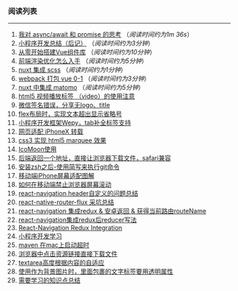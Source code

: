 
### 阅读列表
---
1. [我对 async/await 和 promise 的思考](https://github.com/wuweijia/wuweijia.github.io/issues/51) （*阅读时间约为1m 36s*）
2. [小程序开发总结（后记）](https://github.com/wuweijia/wuweijia.github.io/issues/49) （*阅读时间约为3分钟*）
3. [从零开始搭建Vue组件库](https://github.com/wuweijia/wuweijia.github.io/issues/48) （*阅读时间约为10分钟*）
4. [前端渲染优化怎么入手](https://github.com/wuweijia/wuweijia.github.io/issues/44) （*阅读时间约为5分钟*）
5. [nuxt 集成 scss](https://github.com/wuweijia/wuweijia.github.io/issues/42) （*阅读时间约为1分钟*）
6. [webpack 打包 vue 0-1](https://github.com/wuweijia/wuweijia.github.io/issues/37) （*阅读时间约为3分钟*）
7. [nuxt 中集成 matomo](https://github.com/wuweijia/nuxt-matomo) （*阅读时间约为5分钟*）
8. [html5 视频播放标签 （video）的使用注意](https://github.com/wuweijia/wuweijia.github.io/issues/35)
9. [微信签名错误，分享无logo、title](https://github.com/wuweijia/wuweijia.github.io/issues/34)
10. [flex布局时，实现文本超出显示省略号](https://github.com/wuweijia/wuweijia.github.io/issues/30)
11. [小程序开发框架Wepy，tab补全标签支持](https://github.com/wuweijia/wuweijia.github.io/issues/29)
12. [网页适配 iPhoneX 转载](https://github.com/wuweijia/wuweijia.github.io/issues/26)
13. [css3 实现 html5 marquee 效果](https://github.com/wuweijia/wuweijia.github.io/issues/25)
14. [IcoMoon使用](https://github.com/wuweijia/wuweijia.github.io/issues/24)
15. [后端返回一个地址，直接让浏览器下载文件，safari兼容](https://github.com/wuweijia/wuweijia.github.io/issues/23)
16. [安装zsh之后-使用简写来执行git命令](https://github.com/wuweijia/wuweijia.github.io/issues/22)
17. [移动端iPhone屏幕适配图解](https://github.com/wuweijia/wuweijia.github.io/issues/21)
18. [如何在移动端禁止浏览器屏幕滚动](https://github.com/wuweijia/wuweijia.github.io/issues/20)
19. [react-navigation header自定义的问题总结](https://github.com/wuweijia/wuweijia.github.io/issues/19)
20. [react-native-router-flux 采坑总结](https://github.com/wuweijia/wuweijia.github.io/issues/18)
21. [react-navigation 集成redux & 安卓返回 & 获得当前路由routeName](https://github.com/wuweijia/wuweijia.github.io/issues/17)
22. [react-navigation集成redux后reducer写法](https://github.com/wuweijia/wuweijia.github.io/issues/15)
23. [React-Navigation Redux Integration](https://github.com/wuweijia/wuweijia.github.io/issues/14)
24. [小程序开发学习](https://github.com/wuweijia/wuweijia.github.io/issues/12)
25. [maven 在mac上启动超时](https://github.com/wuweijia/wuweijia.github.io/issues/8)
26. [浏览器中点击资源链接直接下载文件](https://github.com/wuweijia/wuweijia.github.io/issues/7)
27. [textarea高度根据内容的自适应](https://github.com/wuweijia/wuweijia.github.io/issues/4)
28. [使用<Image>作为背景图片时，里面包裹的文字标签要用透明属性](https://github.com/wuweijia/wuweijia.github.io/issues/3)
29. [需要学习的知识点总结](https://github.com/wuweijia/wuweijia.github.io/issues/2)
